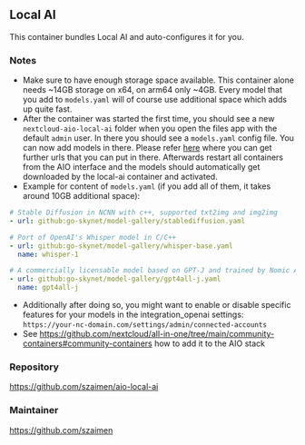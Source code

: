 ## Local AI
This container bundles Local AI and auto-configures it for you.

### Notes
- Make sure to have enough storage space available. This container alone needs ~14GB storage on x64, on arm64 only ~4GB. Every model that you add to `models.yaml` will of course use additional space which adds up quite fast.
- After the container was started the first time, you should see a new `nextcloud-aio-local-ai` folder when you open the files app with the default `admin` user. In there you should see a `models.yaml` config file. You can now add models in there. Please refer [here](https://github.com/go-skynet/model-gallery/blob/main/index.yaml) where you can get further urls that you can put in there. Afterwards restart all containers from the AIO interface and the models should automatically get downloaded by the local-ai container and activated.
- Example for content of `models.yaml` (if you add all of them, it takes around 10GB additional space):
```yaml
# Stable Diffusion in NCNN with c++, supported txt2img and img2img 
- url: github:go-skynet/model-gallery/stablediffusion.yaml

# Port of OpenAI's Whisper model in C/C++ 
- url: github:go-skynet/model-gallery/whisper-base.yaml
  name: whisper-1

# A commercially licensable model based on GPT-J and trained by Nomic AI on the v0 GPT4All dataset.
- url: github:go-skynet/model-gallery/gpt4all-j.yaml
  name: gpt4all-j
```
-  Additionally after doing so, you might want to enable or disable specific features for your models in the integration_openai settings: `https://your-nc-domain.com/settings/admin/connected-accounts`
- See https://github.com/nextcloud/all-in-one/tree/main/community-containers#community-containers how to add it to the AIO stack

### Repository
https://github.com/szaimen/aio-local-ai

### Maintainer
https://github.com/szaimen
